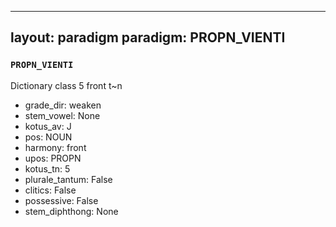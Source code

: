 
---
layout: paradigm
paradigm: PROPN_VIENTI
---
### ` PROPN_VIENTI `

Dictionary class 5 front t~n
* grade_dir: weaken
* stem_vowel: None
* kotus_av: J
* pos: NOUN
* harmony: front
* upos: PROPN
* kotus_tn: 5
* plurale_tantum: False
* clitics: False
* possessive: False
* stem_diphthong: None
